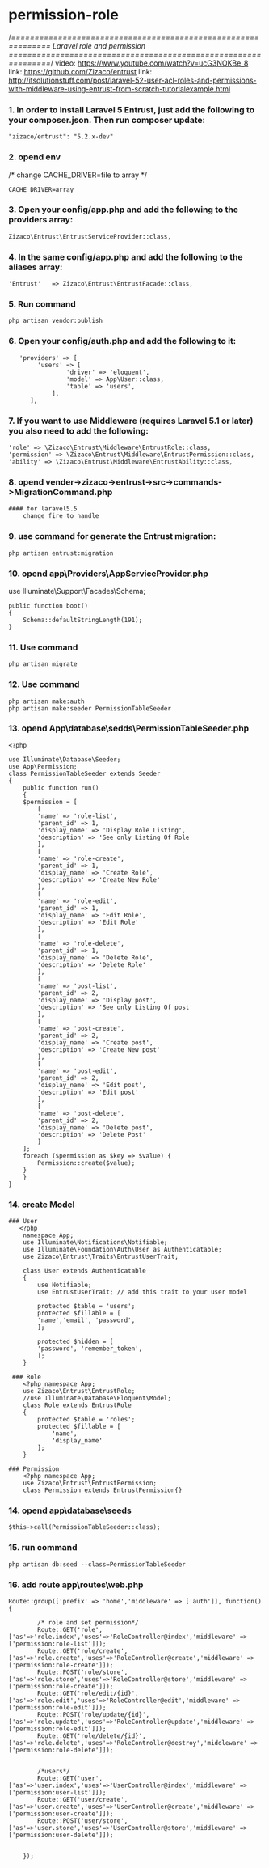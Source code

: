 # permission-role

/*==============================================================
                     Laravel role and permission
===============================================================*/
video: https://www.youtube.com/watch?v=ucG3NOKBe_8
link: https://github.com/Zizaco/entrust
link: http://itsolutionstuff.com/post/laravel-52-user-acl-roles-and-permissions-with-middleware-using-entrust-from-scratch-tutorialexample.html


### 1. In order to install Laravel 5 Entrust, just add the following to your composer.json. Then run composer update:

   	"zizaco/entrust": "5.2.x-dev"

### 2. opend env
   /* change CACHE_DRIVER=file to array */
   
   	CACHE_DRIVER=array

### 3. Open your config/app.php and add the following to the providers array:

   	Zizaco\Entrust\EntrustServiceProvider::class,
   
### 4. In the same config/app.php and add the following to the aliases array:

  	'Entrust'   => Zizaco\Entrust\EntrustFacade::class,

### 5. Run command

   	php artisan vendor:publish

### 6. Open your config/auth.php and add the following to it:

	   'providers' => [
			'users' => [
					'driver' => 'eloquent',
					'model' => App\User::class,
					'table' => 'users',
				],
		  ],

### 7. If you want to use Middleware (requires Laravel 5.1 or later) you also need to add the following:

    'role' => \Zizaco\Entrust\Middleware\EntrustRole::class,
    'permission' => \Zizaco\Entrust\Middleware\EntrustPermission::class,
    'ability' => \Zizaco\Entrust\Middleware\EntrustAbility::class,

### 8. opend vender->zizaco->entrust->src->commands->MigrationCommand.php

    #### for laravel5.5
    	change fire to handle

### 9. use command for generate the Entrust migration:

   	php artisan entrust:migration

### 10. opend app\Providers\AppServiceProvider.php

  use Illuminate\Support\Facades\Schema;
  
    public function boot()
    {
        Schema::defaultStringLength(191);
    }

### 11. Use command 

    php artisan migrate

### 12. Use command

    php artisan make:auth
    php artisan make:seeder PermissionTableSeeder

### 13. opend App\database\sedds\PermissionTableSeeder.php
    <?php

	use Illuminate\Database\Seeder;
	use App\Permission;
	class PermissionTableSeeder extends Seeder
	{
	    public function run()
	    {
		$permission = [
		    [
			'name' => 'role-list',
			'parent_id' => 1,
			'display_name' => 'Display Role Listing',
			'description' => 'See only Listing Of Role'
		    ],
		    [
			'name' => 'role-create',
			'parent_id' => 1,
			'display_name' => 'Create Role',
			'description' => 'Create New Role'
		    ],
		    [
			'name' => 'role-edit',
			'parent_id' => 1,
			'display_name' => 'Edit Role',
			'description' => 'Edit Role'
		    ],
		    [
			'name' => 'role-delete',
			'parent_id' => 1,
			'display_name' => 'Delete Role',
			'description' => 'Delete Role'
		    ],
		    [
			'name' => 'post-list',
			'parent_id' => 2,
			'display_name' => 'Display post',
			'description' => 'See only Listing Of post'
		    ],
		    [
			'name' => 'post-create',
			'parent_id' => 2,
			'display_name' => 'Create post',
			'description' => 'Create New post'
		    ],
		    [
			'name' => 'post-edit',
			'parent_id' => 2,
			'display_name' => 'Edit post',
			'description' => 'Edit post'
		    ],
		    [
			'name' => 'post-delete',
			'parent_id' => 2,
			'display_name' => 'Delete post',
			'description' => 'Delete Post'
		    ]
		];
		foreach ($permission as $key => $value) {
		    Permission::create($value);
		}
	    }
	}

### 14. create Model
    ### User
       <?php
		namespace App;
		use Illuminate\Notifications\Notifiable;
		use Illuminate\Foundation\Auth\User as Authenticatable;
		use Zizaco\Entrust\Traits\EntrustUserTrait;

		class User extends Authenticatable
		{
		    use Notifiable;
		    use EntrustUserTrait; // add this trait to your user model
		    
		    protected $table = 'users';
		    protected $fillable = [
			'name','email', 'password',
		    ];

		    protected $hidden = [
			'password', 'remember_token',
		    ];
		}

     ### Role
        <?php namespace App;
		use Zizaco\Entrust\EntrustRole;
		//use Illuminate\Database\Eloquent\Model;
		class Role extends EntrustRole
		{
			protected $table = 'roles';
			protected $fillable = [
				'name',
				'display_name'
			];
		}
		
    ### Permission
    	<?php namespace App;
		use Zizaco\Entrust\EntrustPermission;
		class Permission extends EntrustPermission{}

### 14. opend app\database\seeds

    $this->call(PermissionTableSeeder::class);

### 15. run command

    php artisan db:seed --class=PermissionTableSeeder

### 16. add route app\routes\web.php

	Route::group(['prefix' => 'home','middleware' => ['auth']], function() {

		    /* role and set permission*/
		    Route::GET('role',['as'=>'role.index','uses'=>'RoleController@index','middleware' => ['permission:role-list']]);
		    Route::GET('role/create',['as'=>'role.create','uses'=>'RoleController@create','middleware' => ['permission:role-create']]);
		    Route::POST('role/store',['as'=>'role.store','uses'=>'RoleController@store','middleware' => ['permission:role-create']]);
		    Route::GET('role/edit/{id}',['as'=>'role.edit','uses'=>'RoleController@edit','middleware' => ['permission:role-edit']]);
		    Route::POST('role/update/{id}',['as'=>'role.update','uses'=>'RoleController@update','middleware' => ['permission:role-edit']]);
		    Route::GET('role/delete/{id}',['as'=>'role.delete','uses'=>'RoleController@destroy','middleware' => ['permission:role-delete']]);


		    /*users*/
		    Route::GET('user',['as'=>'user.index','uses'=>'UserController@index','middleware' => ['permission:user-list']]);
		    Route::GET('user/create',['as'=>'user.create','uses'=>'UserController@create','middleware' => ['permission:user-create']]);
		    Route::POST('user/store',['as'=>'user.store','uses'=>'UserController@store','middleware' => ['permission:user-delete']]);


		});
